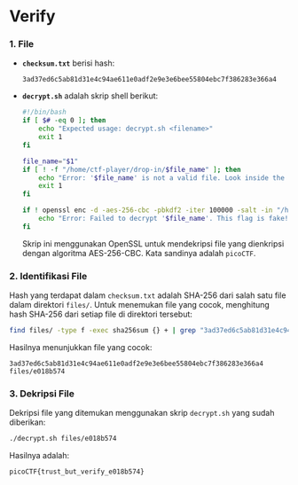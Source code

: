# Verify

### 1. File

- **`checksum.txt`** berisi hash:

  ```
  3ad37ed6c5ab81d31e4c94ae611e0adf2e9e3e6bee55804ebc7f386283e366a4
  ```

- **`decrypt.sh`** adalah skrip shell berikut:

  ```bash
  #!/bin/bash
  if [ $# -eq 0 ]; then
      echo "Expected usage: decrypt.sh <filename>"
      exit 1
  fi

  file_name="$1"
  if [ ! -f "/home/ctf-player/drop-in/$file_name" ]; then
      echo "Error: '$file_name' is not a valid file. Look inside the 'files' folder with 'ls -R'!"
      exit 1
  fi

  if ! openssl enc -d -aes-256-cbc -pbkdf2 -iter 100000 -salt -in "/home/ctf-player/drop-in/$file_name" -k picoCTF; then
      echo "Error: Failed to decrypt '$file_name'. This flag is fake! Keep looking!"
  fi
  ```

  Skrip ini menggunakan OpenSSL untuk mendekripsi file yang dienkripsi dengan algoritma AES-256-CBC. Kata sandinya adalah `picoCTF`.

### 2. Identifikasi File 

Hash yang terdapat dalam `checksum.txt` adalah SHA-256 dari salah satu file dalam direktori `files/`.
Untuk menemukan file yang cocok, menghitung hash SHA-256 dari setiap file di direktori tersebut:

```bash
find files/ -type f -exec sha256sum {} + | grep "3ad37ed6c5ab81d31e4c94ae611e0adf2e9e3e6bee55804ebc7f386283e366a4"
```

Hasilnya menunjukkan file yang cocok:

```
3ad37ed6c5ab81d31e4c94ae611e0adf2e9e3e6bee55804ebc7f386283e366a4  files/e018b574
```

### 3. Dekripsi File

Dekripsi file yang ditemukan menggunakan skrip `decrypt.sh` yang sudah diberikan:

```bash
./decrypt.sh files/e018b574
```

Hasilnya adalah:

```
picoCTF{trust_but_verify_e018b574}
```
